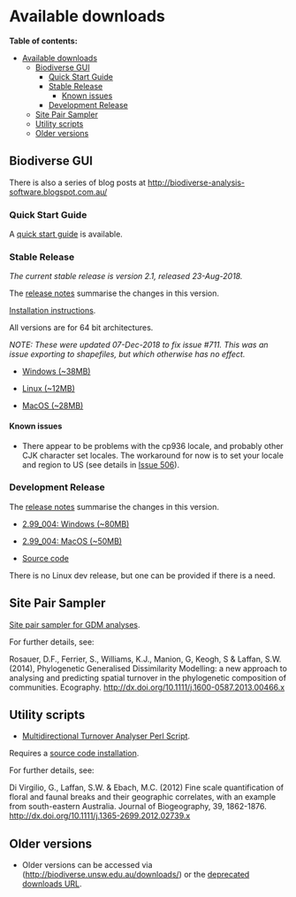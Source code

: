 # Available downloads #

**Table of contents:**
* [Available downloads](#available-downloads)
  * [Biodiverse GUI](#biodiverse-gui)
    * [Quick Start Guide](#quick-start-guide)
    * [Stable Release](#stable-release)
      * [Known issues](#known-issues)
    * [Development Release](#development-release)
  * [Site Pair Sampler](#site-pair-sampler)
  * [Utility scripts](#utility-scripts)
  * [Older versions](#older-versions)


## Biodiverse GUI ##


There is also a series of blog posts at http://biodiverse-analysis-software.blogspot.com.au/

### Quick Start Guide ###

A [quick start guide](http://biodiverse.unsw.edu.au/downloads/Biodiverse_Quick_Start_Guide_2018-09-05.pdf) is available.


### Stable Release ###

_The current stable release is version 2.1, released 23-Aug-2018._

The [release notes](http://purl.org/biodiverse/wiki/ReleaseNotes#version-21) summarise the changes in this version.

[Installation instructions](https://github.com/shawnlaffan/biodiverse/wiki/Installation).

All versions are for 64 bit architectures.

*NOTE:  These were updated 07-Dec-2018 to fix issue #711.  This was an issue exporting to shapefiles, but which otherwise has no effect.*

* [Windows (~38MB)](http://biodiverse.unsw.edu.au/downloads/biodiverse_2.1_win.zip)

* [Linux (~12MB)](http://biodiverse.unsw.edu.au/downloads/biodiverse_2.1_linux.tar.gz)

* [MacOS (~28MB)](http://biodiverse.unsw.edu.au/downloads/biodiverse_2.1_mac.zip)


#### Known issues ####

  * There appear to be problems with the cp936 locale, and probably other CJK character set locales.  The workaround for now is to set your locale and region to US (see details in [Issue 506](/shawnlaffan/biodiverse/issues/506)).

### Development Release ###

The [release notes](https://github.com/shawnlaffan/biodiverse/wiki/ReleaseNotes#version-299) summarise the changes in this version.

* [2.99_004: Windows (~80MB)](http://biodiverse.unsw.edu.au/downloads/biodiverse_2.99_004_win.zip)

* [2.99_004: MacOS (~50MB)](http://biodiverse.unsw.edu.au/downloads/biodiverse_2.99_004_mac.zip)

* [Source code](https://github.com/shawnlaffan/biodiverse/tree/master)

There is no Linux dev release, but one can be provided if there is a need.  

## Site Pair Sampler ##

[Site pair sampler for GDM analyses](http://biodiverse.unsw.edu.au/downloads/site_pair_sample_64bit.7z).

For further details, see:

Rosauer, D.F., Ferrier, S., Williams, K.J., Manion, G, Keogh, S & Laffan, S.W. (2014), Phylogenetic Generalised Dissimilarity Modelling: a new approach to analysing and predicting spatial turnover in the phylogenetic composition of communities. Ecography.  http://dx.doi.org/10.1111/j.1600-0587.2013.00466.x


## Utility scripts ##

* [Multidirectional Turnover Analyser Perl Script](http://biodiverse.unsw.edu.au/downloads/multidirectional_turnover_analyser.pl).

Requires a [source code installation](Installation).

For further details, see:

Di Virgilio, G., Laffan, S.W. & Ebach, M.C. (2012) Fine scale quantification of floral and faunal breaks and their geographic correlates, with an example from south-eastern Australia. Journal of Biogeography, 39, 1862-1876.  http://dx.doi.org/10.1111/j.1365-2699.2012.02739.x

## Older versions ##

* Older versions can be accessed via (http://biodiverse.unsw.edu.au/downloads/) or the [deprecated downloads URL](http://biodiverse.unsw.edu.au/downloads/deprecated/).

